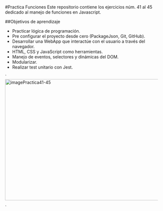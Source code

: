 #Practica Funciones
Este repositorio contiene los ejercicios núm. 41 al 45 dedicado al manejo de funciones en Javascript.

##Objetivos de aprendizaje
- Practicar lógica de programación.
- Pre configurar el proyecto desde cero (PackageJson, Git, GitHub).
- Desarrollar una WebApp que interactúe con el usuario a través del navegador.
- HTML, CSS y JavaScript como herramientas.
- Manejo de eventos, selectores y dinámicas del DOM.
- Modularizar.
- Realizar test unitario con Jest.

`<img src="https://live.staticflickr.com/65535/51103487754_cc5e0e772f_z.jpg" width="640" height="399" alt="imagePractica41-45">

`
